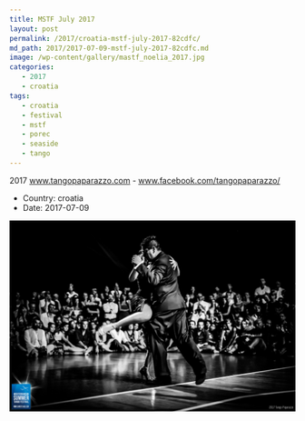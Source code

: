 ```yaml
---
title: MSTF July 2017
layout: post
permalink: /2017/croatia-mstf-july-2017-82cdfc/
md_path: 2017/2017-07-09-mstf-july-2017-82cdfc.md
image: /wp-content/gallery/mastf_noelia_2017.jpg
categories:
   - 2017
   - croatia
tags:
   - croatia
   - festival
   - mstf
   - porec
   - seaside
   - tango
---
```

2017 www.tangopaparazzo.com - www.facebook.com/tangopaparazzo/

* Country: croatia
* Date: 2017-07-09

![MSTF July 2017](/wp-content/gallery/mastf_noelia_2017.jpg)

